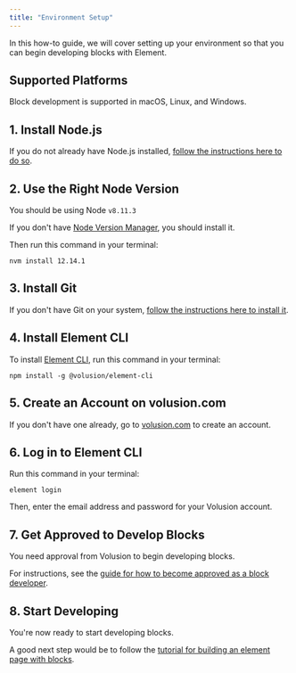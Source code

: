 ```yaml
---
title: "Environment Setup"
---
```


In this how-to guide, we will cover setting up your environment so that you can begin developing blocks with Element.

## Supported Platforms

Block development is supported in macOS, Linux, and Windows.

## 1. Install Node.js

If you do not already have Node.js installed, [follow the instructions here to do so](https://nodejs.org/en/download/).

## 2. Use the Right Node Version

You should be using Node `v8.11.3`

If you don't have [Node Version Manager](https://github.com/nvm-sh/nvm), you should install it.

Then run this command in your terminal:

```shell
nvm install 12.14.1
```

## 3. Install Git

If you don't have Git on your system, [follow the instructions here to install it](https://git-scm.com/book/en/v2/Getting-Started-Installing-Git).

## 4. Install Element CLI

To install [Element CLI](https://github.com/volusion/element-cli), run this command in your terminal:

```shell
npm install -g @volusion/element-cli
```

## 5. Create an Account on volusion.com

If you don't have one already, go to [volusion.com](https://www.volusion.com/) to create an account.

## 6. Log in to Element CLI

Run this command in your terminal:

```shell
element login
```

Then, enter the email address and password for your Volusion account.

## 7. Get Approved to Develop Blocks

You need approval from Volusion to begin developing blocks.

For instructions, see the [guide for how to become approved as a block developer](/how-to/get-approved-to-develop-blocks).

## 8. Start Developing

You're now ready to start developing blocks.

A good next step would be to follow the [tutorial for building an element page with blocks](/tutorials/building-an-element-page).
